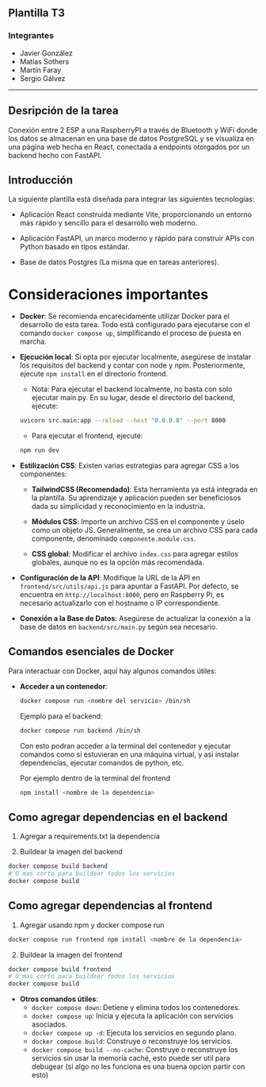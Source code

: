 ## Plantilla T3

### Integrantes

- Javier González
- Matías Sothers
- Martín Faray
- Sergio Gálvez

---

## Desripción de la tarea

Conexión entre 2 ESP a una RaspberryPI a través de Bluetooth y WiFi donde los datos se almacenan en una base de datos PostgreSQL y se visualiza en una página web hecha en React, conectada a endpoints otorgados por un backend hecho con FastAPI.

## Introducción

La siguiente plantilla está diseñada para integrar las siguientes tecnologías:

- Aplicación React construida mediante Vite, proporcionando un entorno más rápido y sencillo para el desarrollo web moderno.

- Aplicación FastAPI, un marco moderno y rápido para construir APIs con Python basado en tipos estándar.

- Base de datos Postgres (La misma que en tareas anteriores).


# Consideraciones importantes

- **Docker**: Se recomienda encarecidamente utilizar Docker para el desarrollo de esta tarea. Todo está configurado para ejecutarse con el comando `docker compose up`, simplificando el proceso de puesta en marcha.

- **Ejecución local**: Si opta por ejecutar localmente, asegúrese de instalar los requisitos del backend y contar con node y npm. Posteriormente, ejecute `npm install` en el directorio frontend.

  - Nota: Para ejecutar el backend localmente, no basta con solo ejecutar main.py. En su lugar, desde el directorio del backend, ejecute:
  ```bash
  uvicorn src.main:app --reload --host "0.0.0.0" --port 8000
  ```
  - Para ejecutar el frontend, ejecute:
  ```bash
  npm run dev
  ```

- **Estilización CSS**: Existen varias estrategias para agregar CSS a los componentes:

  - **TailwindCSS (Recomendado)**: Esta herramienta ya está integrada en la plantilla. Su aprendizaje y aplicación pueden ser beneficiosos dada su simplicidad y reconocimiento en la industria.

  - **Módulos CSS**: Importe un archivo CSS en el componente y úselo como un objeto JS. Generalmente, se crea un archivo CSS para cada componente, denominado `componente.module.css`.

  - **CSS global**: Modificar el archivo `index.css` para agregar estilos globales, aunque no es la opción más recomendada.

- **Configuración de la API**: Modifique la URL de la API en `frontend/src/utils/api.js` para apuntar a FastAPI. Por defecto, se encuentra en `http://localhost:8000`, pero en Raspberry Pi, es necesario actualizarlo con el hostname o IP correspondiente.

- **Conexión a la Base de Datos**: Asegúrese de actualizar la conexión a la base de datos en `backend/src/main.py` según sea necesario.

## Comandos esenciales de Docker

Para interactuar con Docker, aquí hay algunos comandos útiles:

- **Acceder a un contenedor**:
  ```bash
  docker compose run <nombre del servicio> /bin/sh
  ```
  Ejemplo para el backend:
  ```bash
  docker compose run backend /bin/sh
  ```

  Con esto podran acceder a la terminal del contenedor y ejecutar comandos como si estuvieran en una máquina virtual, y asi
  instalar dependencias, ejecutar comandos de python, etc.

  Por ejemplo dentro de la terminal del frontend

  ```bash
  npm install <nombre de la dependencia>
  ```
## Como agregar dependencias en el backend

1. Agregar a requirements.txt la dependencia

2. Buildear la imagen del backend

  ```bash
  docker compose build backend
  # O mas corto para buildear todos los servicios
  docker compose build
  ```
## Como agregar dependencias al frontend

1. Agregar usando npm y docker compose run

  ```bash
  docker compose run frontend npm install <nombre de la dependencia>
  ```

2. Buildear la imagen del frontend

  ```bash
  docker compose build frontend
  # O mas corto para buildear todos los servicios
  docker compose build
  ```


- **Otros comandos útiles**:
  - `docker compose down`: Detiene y elimina todos los contenedores.
  - `docker compose up`: Inicia y ejecuta la aplicación con servicios asociados.
  - `docker compose up -d`: Ejecuta los servicios en segundo plano.
  - `docker compose build`: Construye o reconstruye los servicios.
  - `docker compose build --no-cache`: Construye o reconstruye los servicios sin usar la memoria caché, esto puede ser util para debugear (si algo no les funciona es una buena opcion partir con esto)
